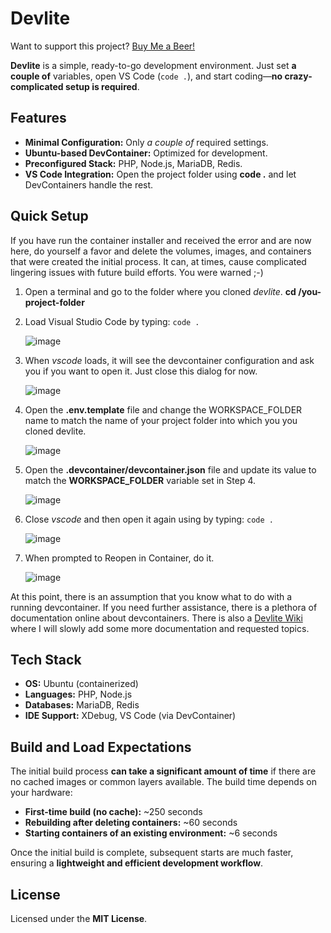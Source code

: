 # Devlite

Want to support this project? [Buy Me a Beer!](https://coff.ee/mozrin)

**Devlite** is a simple, ready-to-go development environment. Just set **a couple of** variables, open VS Code (`code .`), and start coding—**no crazy-complicated setup is required**.

## Features

- **Minimal Configuration:** Only _a couple of_ required settings.
- **Ubuntu-based DevContainer:** Optimized for development.
- **Preconfigured Stack:** PHP, Node.js, MariaDB, Redis.
- **VS Code Integration:** Open the project folder using **code .** and let DevContainers handle the rest.

## Quick Setup

If you have run the container installer and received the error and are now here, do yourself a favor and delete the volumes, images, and containers that were created the initial process. It can, at times, cause complicated lingering issues with future build efforts. You were warned ;-)

1. Open a terminal and go to the folder where you cloned _devlite_. **cd /you-project-folder**
2. Load Visual Studio Code by typing: `code .`

   ![image](https://github.com/user-attachments/assets/78e0feda-f25b-4946-a8b9-be7911c16d99)

3. When _vscode_ loads, it will see the devcontainer configuration and ask you if you want to open it. Just close this dialog for now.

   ![image](https://github.com/user-attachments/assets/22f119a6-94b0-4cb2-beb3-34285eaa3e8e)

4. Open the **.env.template** file and change the WORKSPACE_FOLDER name to match the name of your project folder into which you you cloned devlite.

   ![image](https://github.com/user-attachments/assets/41b7dbb7-5dff-46a5-9317-d05b49973691)

5. Open the **.devcontainer/devcontainer.json** file and update its value to match the **WORKSPACE_FOLDER** variable set in Step 4.

   ![image](https://github.com/user-attachments/assets/f5209622-8b89-4274-9bd9-fb6b8de24eac)

6. Close _vscode_ and then open it again using by typing: `code .`

   ![image](https://github.com/user-attachments/assets/d39d3864-fecb-4434-b36f-7622fca0d740)

7. When prompted to Reopen in Container, do it.

   ![image](https://github.com/user-attachments/assets/d925bd01-2c69-42b6-8df7-1ca4b70c6f4e)

At this point, there is an assumption that you know what to do with a running devcontainer. If you need further assistance, there is a plethora of documentation online about devcontainers. There is also a [Devlite Wiki](https://github.com/moztopia/devlite/wiki) where I will slowly add some more documentation and requested topics.

## Tech Stack

- **OS:** Ubuntu (containerized)
- **Languages:** PHP, Node.js
- **Databases:** MariaDB, Redis
- **IDE Support:** XDebug, VS Code (via DevContainer)

## Build and Load Expectations

The initial build process **can take a significant amount of time** if there are no cached images or common layers available. The build time depends on your hardware:

- **First-time build (no cache):** ~250 seconds
- **Rebuilding after deleting containers:** ~60 seconds
- **Starting containers of an existing environment:** ~6 seconds

Once the initial build is complete, subsequent starts are much faster, ensuring a **lightweight and efficient development workflow**.

## License

Licensed under the **MIT License**.
